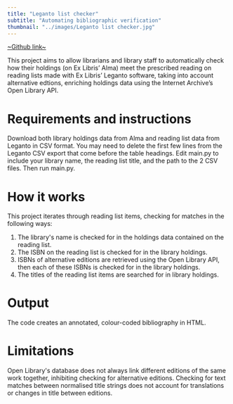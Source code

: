 ```yaml
---
title: "Leganto list checker"
subtitle: "Automating bibliographic verification"
thumbnail: "../images/Leganto list checker.jpg"
---
```


[~Github link~](https://github.com/harrybartholomew/leganto_list_checker)


This project aims to allow librarians and library staff to automatically check how their holdings (on Ex
Libris’ Alma) meet the prescribed reading on reading lists made with Ex Libris’ Leganto software, taking into account
alternative edtions, enriching holdings data using the Internet Archive’s Open Library API.


# Requirements and instructions


Download both library holdings data from Alma and reading list data from Leganto in CSV format. You may need to delete
the first few lines from the Leganto CSV export that come before the table headings. Edit main.py to include your
library name, the reading list title, and the path to the 2 CSV files. Then run main.py.


# How it works


This project iterates through reading list items, checking for matches in the following ways:


1. The library's name is checked for in the holdings data contained on the reading list.
2. The ISBN on the reading list is checked for in the library holdings.
3. ISBNs of alternative editions are retrieved using the Open Library API, then each of these ISBNs is checked for in
   the library holdings.
4. The titles of the reading list items are searched for in library holdings.


# Output


The code creates an annotated, colour-coded bibliography in HTML.


# Limitations


Open Library's database does not always link different editions of the same work together, inhibiting checking for
alternative editions. Checking for text matches between normalised title strings does not account for translations or
changes in title between editions.

